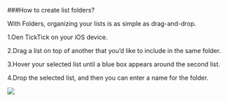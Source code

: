 ###How to create list folders?

With Folders, organizing your lists is as simple as drag-and-drop. 

1.Oen TickTick on your iOS device.

2.Drag a list on top of another that you’d like to include in the same folder.

3.Hover your selected list until a blue box appears around the second list. 

4.Drop the selected list, and then you can enter a name for the folder.

![](../images/)